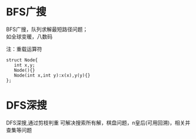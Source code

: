 # BFS广搜
BFS广搜，队列求解最短路径问题；  
 如全球变暖，八数码
 
 注：重载运算符  
 
    struct Node{
       int x,y;
       Node(){}
       Node(int x,int y):x(x),y(y){}
    };

# DFS深搜
DFS深搜,通过剪枝判重
可解决搜索所有解，棋盘问题，n皇后(可用回溯)，相关并查集等问题

